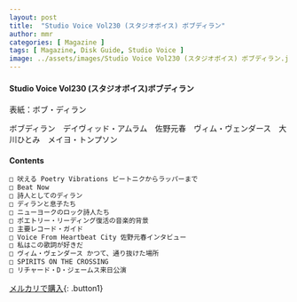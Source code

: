 ```yaml
---
layout: post
title:  "Studio Voice Vol230 (スタジオボイス) ボブディラン"
author: mmr
categories: [ Magazine ]
tags: [ Magazine, Disk Guide, Studio Voice ]
image: ../assets/images/Studio Voice Vol230 (スタジオボイス) ボブディラン.jpg
---
```


#### Studio Voice Vol230 (スタジオボイス)ボブディラン

表紙：ボブ・ディラン

ボブディラン　デイヴィッド・アムラム　佐野元春　ヴィム・ヴェンダース　大川ひとみ　メイヨ・トンプソン

#### Contents
```md
□ 吠える Poetry Vibrations ビートニクからラッパーまで
□ Beat Now
□ 詩人としてのディラン
□ ディランと息子たち
□ ニューヨークのロック詩人たち
□ ポエトリー・リーディング復活の音楽的背景
□ 主要レコード・ガイド
□ Voice From Heartbeat City 佐野元春インタビュー
□ 私はこの歌詞が好きだ
□ ヴィム・ヴェンダース かつて、通り抜けた場所
□ SPIRITS ON THE CROSSING
□ リチャード・D・ジェームス来日公演
```

[メルカリで購入](https://jp.mercari.com/item/m83378534069){: .button1}
